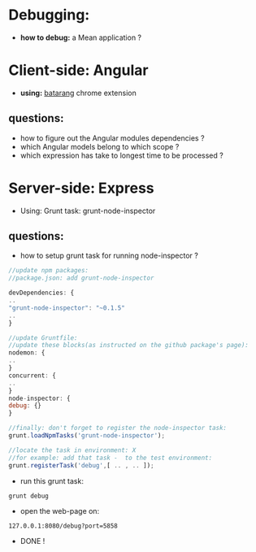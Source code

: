 Debugging:
=====
- **how to debug:** a Mean application  ?


Client-side: Angular
======

- **using:** [batarang](https://chrome.google.com/webstore/detail/angularjs-batarang/ighdmehidhipcmcojjgiloacoafjmpfk?hl=en) chrome extension

questions:
----
- how to figure out the Angular modules dependencies ?
- which Angular models belong to which scope ?
- which expression has take to longest time to be processed ?



Server-side: Express
======
- Using: Grunt task:  grunt-node-inspector

questions:
----
- how to setup grunt task for running node-inspector ?
```javascript
//update npm packages:
//package.json: add grunt-node-inspector

devDependencies: {
..
"grunt-node-inspector": "~0.1.5"
..
}

//update Gruntfile:
//update these blocks(as instructed on the github package's page):
nodemon: {
..
}
concurrent: {
..
}
node-inspector: {
debug: {}
}

//finally: don't forget to register the node-inspector task:
grunt.loadNpmTasks('grunt-node-inspector');

//locate the task in environment: X
//for example: add that task -  to the test environment:
grunt.registerTask('debug',[ .. , .. ]);
```
- run this grunt task:
```bash
grunt debug
```
- open the web-page on:
```
127.0.0.1:8080/debug?port=5858
```
- DONE !
